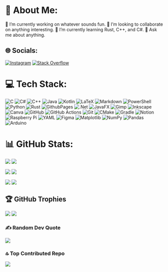 # 💫 About Me:
🔭 I’m currently working on whatever sounds fun.
👯 I’m looking to collaborate on anything interesting.
🌱 I’m currently learning Rust, C++, and C#.
💬 Ask me about anything.


## 🌐 Socials:
[![Instagram](https://img.shields.io/badge/Instagram-%23E4405F.svg?logo=Instagram&logoColor=white)](https://instagram.com/_braydenchan) [![Stack Overflow](https://img.shields.io/badge/-Stackoverflow-FE7A16?logo=stack-overflow&logoColor=white)](https://stackoverflow.com/users/14737232) 

# 💻 Tech Stack:
![C](https://img.shields.io/badge/c-%2300599C.svg?style=for-the-badge&logo=c&logoColor=white) ![C#](https://img.shields.io/badge/c%23-%23239120.svg?style=for-the-badge&logo=csharp&logoColor=white) ![C++](https://img.shields.io/badge/c++-%2300599C.svg?style=for-the-badge&logo=c%2B%2B&logoColor=white) ![Java](https://img.shields.io/badge/java-%23ED8B00.svg?style=for-the-badge&logo=openjdk&logoColor=white) ![Kotlin](https://img.shields.io/badge/kotlin-%237F52FF.svg?style=for-the-badge&logo=kotlin&logoColor=white) ![LaTeX](https://img.shields.io/badge/latex-%23008080.svg?style=for-the-badge&logo=latex&logoColor=white) ![Markdown](https://img.shields.io/badge/markdown-%23000000.svg?style=for-the-badge&logo=markdown&logoColor=white) ![PowerShell](https://img.shields.io/badge/PowerShell-%235391FE.svg?style=for-the-badge&logo=powershell&logoColor=white) ![Python](https://img.shields.io/badge/python-3670A0?style=for-the-badge&logo=python&logoColor=ffdd54) ![Rust](https://img.shields.io/badge/rust-%23000000.svg?style=for-the-badge&logo=rust&logoColor=white) ![GithubPages](https://img.shields.io/badge/github%20pages-121013?style=for-the-badge&logo=github&logoColor=white) ![.Net](https://img.shields.io/badge/.NET-5C2D91?style=for-the-badge&logo=.net&logoColor=white) ![JavaFX](https://img.shields.io/badge/javafx-%23FF0000.svg?style=for-the-badge&logo=javafx&logoColor=white) ![Gimp](https://img.shields.io/badge/Gimp-657D8B?style=for-the-badge&logo=gimp&logoColor=FFFFFF) ![Inkscape](https://img.shields.io/badge/Inkscape-e0e0e0?style=for-the-badge&logo=inkscape&logoColor=080A13) ![Canva](https://img.shields.io/badge/Canva-%2300C4CC.svg?style=for-the-badge&logo=Canva&logoColor=white) ![GitHub](https://img.shields.io/badge/github-%23121011.svg?style=for-the-badge&logo=github&logoColor=white) ![GitHub Actions](https://img.shields.io/badge/github%20actions-%232671E5.svg?style=for-the-badge&logo=githubactions&logoColor=white) ![Git](https://img.shields.io/badge/git-%23F05033.svg?style=for-the-badge&logo=git&logoColor=white) ![CMake](https://img.shields.io/badge/CMake-%23008FBA.svg?style=for-the-badge&logo=cmake&logoColor=white) ![Gradle](https://img.shields.io/badge/Gradle-02303A.svg?style=for-the-badge&logo=Gradle&logoColor=white) ![Notion](https://img.shields.io/badge/Notion-%23000000.svg?style=for-the-badge&logo=notion&logoColor=white) ![Raspberry Pi](https://img.shields.io/badge/-RaspberryPi-C51A4A?style=for-the-badge&logo=Raspberry-Pi) ![YAML](https://img.shields.io/badge/yaml-%23ffffff.svg?style=for-the-badge&logo=yaml&logoColor=151515) ![Figma](https://img.shields.io/badge/figma-%23F24E1E.svg?style=for-the-badge&logo=figma&logoColor=white) ![Matplotlib](https://img.shields.io/badge/Matplotlib-%23ffffff.svg?style=for-the-badge&logo=Matplotlib&logoColor=black) ![NumPy](https://img.shields.io/badge/numpy-%23013243.svg?style=for-the-badge&logo=numpy&logoColor=white) ![Pandas](https://img.shields.io/badge/pandas-%23150458.svg?style=for-the-badge&logo=pandas&logoColor=white) ![Arduino](https://img.shields.io/badge/-Arduino-00979D?style=for-the-badge&logo=Arduino&logoColor=white)
# 📊 GitHub Stats:
[![](https://github-readme-stats.vercel.app/api?username=megabyte6&theme=catppuccin_latte&hide_border=false&include_all_commits=false&count_private=false)](https://github.com/megabyte6#gh-light-mode-only)
[![](https://github-readme-stats.vercel.app/api?username=megabyte6&theme=react&hide_border=false&include_all_commits=false&count_private=false)](https://github.com/megabyte6#gh-dark-mode-only)

[![](https://github-readme-streak-stats.herokuapp.com/?user=megabyte6&theme=catppuccin_latte&hide_border=false)](https://github.com/megabyte6#gh-light-mode-only)
[![](https://github-readme-streak-stats.herokuapp.com/?user=megabyte6&theme=react&hide_border=false)](https://github.com/megabyte6#gh-dark-mode-only)

[![](https://github-readme-stats.vercel.app/api/top-langs/?username=megabyte6&theme=catppuccin_latte&hide_border=false&include_all_commits=false&count_private=false&layout=compact)](https://github.com/megabyte6#gh-light-mode-only)
[![](https://github-readme-stats.vercel.app/api/top-langs/?username=megabyte6&theme=react&hide_border=false&include_all_commits=false&count_private=false&layout=compact)](https://github.com/megabyte6#gh-dark-mode-only)

## 🏆 GitHub Trophies
[![](https://github-profile-trophy.vercel.app/?username=megabyte6&theme=catppuccin_latte&no-frame=false&no-bg=true&margin-w=4)](https://github.com/megabyte6#gh-light-mode-only)
[![](https://github-profile-trophy.vercel.app/?username=megabyte6&theme=react&no-frame=false&no-bg=true&margin-w=4)](https://github.com/megabyte6#gh-dark-mode-only)

### ✍️ Random Dev Quote
![](https://quotes-github-readme.vercel.app/api?type=horizontal&theme=dark)

### 🔝 Top Contributed Repo
![](https://github-contributor-stats.vercel.app/api?username=megabyte6&limit=5&theme=react&combine_all_yearly_contributions=true)

<!-- Proudly created with GPRM ( https://gprm.itsvg.in ) -->
